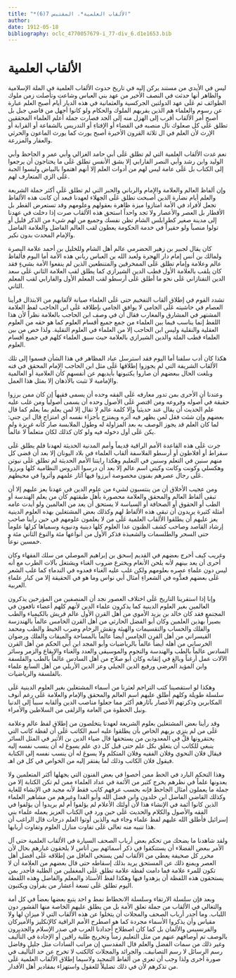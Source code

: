 ```yaml
---
title: "*الألقاب العلمية*. المقتبس 7(6)"
author: 
date: 1912-05-18
bibliography: oclc_4770057679-i_77-div_6.d1e1653.bib
---
```




#  الألقاب العلمية 


 ليس في الأيدي من مستند يركن إليه في تاريخ حدوث الألقاب العلمية في الملة الإسلامية والظاهر أنها حدثت في النصف الأخير من عهد بني العباس وشاعت وتأصلت زمن ملوك الطوائف ثم عَلَى عهد الدولتين الجركسية والعثمانية في هذه الديار أيام أصبح العلم عبارة عن رسوم والعلماء هم الذين يقربهم الملوك والحكام ولو كانوا أجهل من قاضي جبل بل أصبح أمر الألقاب أقرب إلى الهزل منه إلى الجد فصارت جملة أعلم العلماء المحققين تطلق عَلَى كل صعلوك نال منصبه في القضاء أو الإفتاءِ أو التدريس بالشفاعة أو القرابة أو الإرث لأن العلم في ال  ثلاثة  القرون الأخيرة أصبح يورث كما يورث الماعون والحرثي والعقار والمزرعة. 

 نعم غدت الألقاب العلمية التي لم تطلق عَلَى أبي حامد الغزالي وأبي عمر و  الجاحظ  وأبي الوليد وابن رشد وأبي النصر الفارابي إلا بشق الأنفس تطلق عَلَى ما يحتاجون أن يرجعوا إلى الكتاب بل عَلَى عامة ليس لهم من أدوات العلم إلا أنهم اهتموا بالبياض ولبسوا الجبة عَلَى الزي المتعارف لهم. 

 وإن ألفاظ العالم والعلامة والإمام والرباني والحبر التي لم تطلق عَلَى أكثر حملة الشريعة والعلم أيام نضارة الدين أصبحت تطلق عَلَى الجهلاء لعهدنا فبعد أن كانت هذه الألفاظ تجعل لأفراد في الأمة امتازوا ميزة ظاهرة بعقولهم وعلومهم وقد تستعرض القطر بل الأقطار بل العصر والأعصار ولا تجد واحداً استحق هذه الألقاب صرت إذا دخلت في عهدنا إلى مدينة صغير كطرابلس الشام تظن نفسك وجميع من لهم شيء من الذكر قليل أو تولوا منصباً ولو حقيراً في خدمة الحكومة يعطون لقب العالم الفاضل والعلامة الفاضل والإمام المحدث بدون نكير. 

 كان يقال لجبير بن زهير الحضرمي عالم أهل الشام وللخليل بن أحمد علامة البصرة ولمالك بن أنس إمام دار الهجرة ولعبد الله بن العباس رباني هذه الأمة أما اليوم فألفاظ عالم وعلامة وإمام تطلق عَلَى الممخرقين والمتنطعين الذين لم ينفعوا الأمة بشيءٍ فقد كان يلقب بالعلامة الأول قطب الدين الشيرازي كما يطلق لقب العلامة الثاني عَلَى سعد الدين التفتازاني عَلَى نحو ما أطلق عَلَى أرسطو لقب المعلم الأول والفارابي لقب المعلم الثاني. 

 تشدد القوم في إطلاق ألقاب التفخيم حتى عَلَى العلماء صيانة لألقابهم من الابتذال فرأينا   العصام في حاشيته عَلَى الجامي لا يوافق الجامي بإطلاقه عَلَى ابن الحاجب لفظ العلامة المشتهر في المشارق والمغارب فقال أن في وصف ابن الحاجب بالعلامة نظراً لأن هذا اللفظ إنما يناسب فيما بين العلماء من جمع جميع أقسام العلوم كما هو حقه من العلوم العقلية والنقلية وليس ابن الحاجب إلا من العلماء في العلوم النقلية. ولذا خص من بين العلماء قطب الملة والدين الشيرازي بالعلامة حيث سبق العلماء كلهم في جميع أقسام العلوم. 

 هكذا كان أدب سلفنا أما اليوم فقد استرسل عباد المظاهر في هذا الشأن فسموا إلى تلك الألقاب الشريفة التي لم يجوزوا إطلاقها عَلَى مثل ابن الحاجب الإمام المحقق في فنه وبلغت الحال ببعضهم أن صاروا يكتبونها بأيديهم عن أنفسهم كأن العلامية أو العالمية والإمامية لا تثبت بالأذهان إلا بمثل هذا العمل. 

 وعندنا أن الأحرى بمن تدور معارفه عَلَى الفقه وحده أن يسمى فقيهاً إن كان ممن برزوا حقيقة في أصوله وفروعه ومن اقتصر عَلَى الأصول وحده أن يسمى أصولياً ومن غلب عليه علم الحديث أن يقال عند حديثياً وإلا كلمة عالم لا تقال إلا لمن يعلم بما يعلم كما قال بعضهم وإن شئت فقل لمن يظهر فيه أثره ويمتزج بأجزاء نفسه أي امتزاج قال ابن جني: لما كان العلم قد يجوز الوصف به بعد المزاولة له وطول الملابسة صار كأنه غريزة ولم يكن عَلَى أول دخوله فيه ولو كان كذلك لكان متعلماً لا عالماً. 

 جرت عَلَى هذه القاعدة الأمم الراقية قديماً وأمم المدنية الحديثة لعهدنا فلم يطلق عَلَى سقراط أو أفلاطون أو أرسطو الفلاسفة ألقاب العلماء في بلاد اليونان إلا بعد أن قضى كل منهم سنين في التعلم وسنين في التعليم وهكذا رايتنا الأمم الحديثة لم تطلق عَلَى نيوتن وهكسلي وكونت وكانت وكيتي اسم عالم إلا بعد أن درسوا الدروس النظامية كلها وبرزوا عَلَى رجال عصرهم بفنون مخصوصة أبرزوا فيها آثار علمهم وأثروا في محيطهم. 

 ومن عجيب الأخلاق أن من ينتسبون لشيء من علوم الدين في عهدنا يعز عليهم إلا أن تبقى ألفاظ العالم والمحقق والعلامة محصورة بأهل طبقتهم كأن من يعلم الهندسة أو الطب أو الحقوق أو الصحافة أو السياسة لا يستحق أن يعد من العالمين ولو أيدت عامه أمثلة كثيرة يريدون أن تبقى هذه الألفاظ لهم وكذلك بعض المشتغلين بهذه العلوم الدينية يعز عليهم أن يطلقوا الألقاب العلمية عَلَى من لا يعلمون علومهم في حين رأينا صاحب إرشاد   القاصد وصاحب كشف الظنون عدا العلوم كلها دينية ودنيوية وسمياها كزلها علوماً حتى السحر والطلسمات والشعبذة فذكر الأول من أنواعها  مئة  والنوع الثاني  مئة  و  خمسين  نوعاً. 

 وغريب كيف أخرج بعضهم في القديم إسحق بن إبراهيم الموصلي من سلك الفقهاء وكان أحرى أن يعد بينهم لأنه يلحن الأنغام ويخترع ضروب الغناء ويشتغل بآلات الطرب مع أنه ليس دون علماءِ عصره بعلومهم ولكن غلب عليه الغناء فعدوه في الندماءِ كما غلب الشعر عَلَى بعضهم فعدُّوه في الشعراءِ أمثال أبي نواس وما هو في الحقيقة إلا من كبار علماءِ العربية. 

 وإنا إذا استقرينا التاريخ عَلَى اختلاف العصور نجد أن المنصفين من المؤرخين يذكرون العالمين بغير العلوم الدينية كما يذكرون علماء الدين لأنهم كلهم أعضاء نافعون في المجتمع فقد كان خالد بن يزيد الأموي من أهل القرن الأول عالم قريش بالكيمياء والطب بصيراً بهذين العلمين وكان أبو الفضل الحارثي من أهل القرن الخامس عالماً بالهندزسة والفلك والحساب والتقسيمات والهيئة ونقش الرخام وضرب الخيط والطب ومحمد القيسراني من أهل القرن الخامس أيضاً عالماً بالمساحة والميقات والفلك ورضوان الخرساني من أهله أيضاً عالماً بالرياضيات وأبو المجد ابن أبي الحكم من أهل القرن السادس عالماً بالطب والهندسة والنجوم والموسيقى والعدد والغناء والإيقاع والزمر وسائر الآلات عمل أرغناً وبالغ في إتقانه وكان أبو صلاح من أهل السادس عالماً بالطب والفلسفة وابن المؤيد العرضي ورفيع الدين الجيلي وعز الدين الأربلي من أهل السابع علماء بالفلسفة والرياضيات. 

 وهكذا لو استقصينا كتب التراجم لعثرنا من أسماء المشتغلين بغير العلوم الدينية عَلَى سلسلة طويلة وكلهم أطلق عليهم اسم العالم والمحقق والإمام والعلامة عَلَى رغم أنوف المكابرين وذكرتهم الأعصار بآثارهم أكثر مما جعلوا مناصب الدين وألقابه سبباً إلى الدنيا ونيل الحظوة من العامة والزلفى من السلاطين والأمراء. 

 وقد رأينا بعض المشتغلين بعلوم الشريعة لعهدنا يتخلصون من إطلاق لفظ عالم وعلامة عَلَى من لم يتزي بزيهم الخاص بأن يطلقوا عليه اسم الكاتب عَلَى أن لفظة كاتب التي يحتقرونها قلَّ في المعدودين من يستحقها قال ضياء الدين بن الأثير في المثل السائر ينبغي   للكاتب أن يتعلق بكل علم حتى قيل كل ذي علم يسوغ له أن ينسب نفسه إليه فيقال فلان النحوي وفلان الفقيه وفلان المتكلم ولا يسوغ له أن ينسب نفسه إلى الكتابة فيقول فلان الكاتب وذلك لما يفتقر إليه من الخواص في كل فن اهـ. 

 وهذا التحكم البارد في الحط ممن أخصوا في بعض الفنون التي يجهلها أكثر المتعلمين ولا يعدونها علماً في نظرهم يخرج كثير من الأئمة في عداد العلماء ممن لم تكن الكتابة إلا من جملة ما يعملون أمثال  الجاحظ  فإنه بحسب عرفهم كاتب فقط لأنه مجيد في الإنشاء للغاية وكذلك القاضي الفاضل ابن خلدون وابن فضل الله وأبو الفدا وغيرهم من مشاهير العلماء الذين كانوا أئمة في الإنشاء هذا لأن أولئك الأعلام لم يؤلفوا أم لم يريدوا أن يؤلفوا في الفقه والأصول والكلام والحديث عَلَى حين ورد في الكتاب العزيز يعمله علماء بني إسرائيل فأطلق الله عليهم لفظ علماء وجاء فيه والذين أوتوا العلم درجات قال الراغب أن هذا تنبيه منه تعالى عَلَى تفاوت منازل العلوم وتفاوت أربابها. 

 ولقد شاهدنا ما يضحك من تحكم بعض أرباب الصحف السيارة في الألقاب العلمية حتى آل الأمر ببعض الفضلاء أن يستنكفوا في ذكر أسمائهم بين أناس لا يلحقون غبارهم بحال لأن محرر كل صحيفة يعطي من الألقاب لمن يستحي العاقل من إطلاقه عَلَى أفضل أهل العصر ويمنع ذلك عن المستحق يريد بذلك إسقاطه حتى قال بعضهم من العلامة أن لا تكون للمرء علامة فما دامت لفظة علامة تطلق عَلَى المغفلين من الطلبة فأجدر بمن يستحقون هذه اللفظة أن يزهدوا فيها وهكذا لفظ الأستاذ والمعلم والفاضل وهذه اللفظة اليوم تطلق عَلَى  تسعة  أعشار من يقرأون ويكتبون. 

 وبعد فإن سلسلة الارتقاء وسلسلة الانحطاط نمط و  احد  يتبع بعضها بعضاً في كل أمة والتغالي في الألقاب من جملة تعلق الأمة بل من يطلق عليهم الخاصة منها القشور دون اللباب. وما أجدر أرباب الصحف والمجلات أن يتخلوا عن هذه الألقاب التي لا ميزان لها ولا مقياس وأن يذكروا الأسماء مجردة كما هو اصطرح الأمم الراقية كالإنكليز والأميركان والفرنسيس والألمان بل كما كان اصطلاح أجدادنا العرب في صدر الإسلام والجديرون بالوصف تم أوصافهم عنهم من مثل التعليم زمناً وتخريج طلبة راقين أو الإجادة في التأليف وغير ذلك من سمات الفضل والعلم قال المقدسي إن مراتب السادات مثل جليل وفاضل   رسم الرسائل لا رسم التصانيف. والجرائد والمجلات كالكتب لا تخرج عن حد التأليف في صورة أخرى ولذا وجب أن تعرى من ألفاظ التمجيد ولاسيما إطلاق الألقاب العلمية عَلَى من تذكرهم لأن في ذلك تضليلاً للعقول واستهزاء بمقادير أهل الأقدار. 
